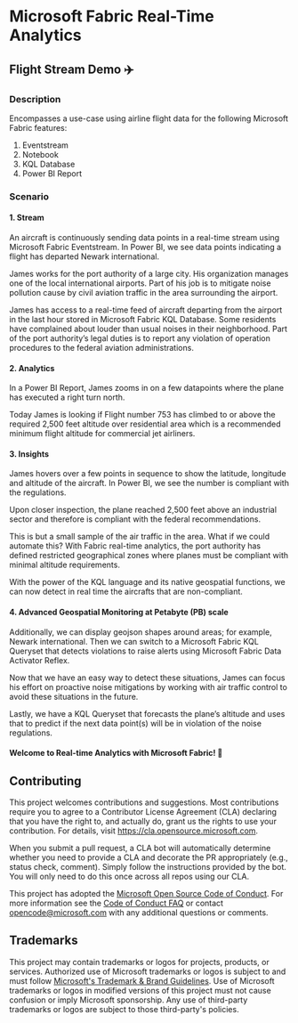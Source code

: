 # Microsoft Fabric Real-Time Analytics 

## Flight Stream Demo ✈️

### Description
Encompasses a use-case using airline flight data for the following Microsoft Fabric features: 
1. Eventstream 
2. Notebook
3. KQL Database
4. Power BI Report

### Scenario 

#### 1. Stream
An aircraft is continuously sending data points in a real-time stream using Microsoft Fabric Eventstream. In Power BI, we see data points indicating a flight has departed Newark international.

James works for the port authority of a large city. His organization manages one of the local international airports. Part of his job is to mitigate noise pollution cause by civil aviation traffic in the area surrounding the airport.

James has access to a real-time feed of aircraft departing from the airport in the last hour stored in Microsoft Fabric KQL Database. Some residents have complained about louder than usual noises in their neighborhood. Part of the port authority’s legal duties is to report any violation of operation procedures to the federal aviation administrations.

#### 2. Analytics

In a Power BI Report, James zooms in on a few datapoints where the plane has executed a right turn north.

Today James is looking if Flight number 753 has climbed to or above the required 2,500 feet altitude over residential area which is a recommended minimum flight altitude for commercial jet airliners.

#### 3. Insights

James hovers over a few points in sequence to show the latitude, longitude and altitude of the aircraft. In Power BI, we see the number is compliant with the regulations.

Upon closer inspection, the plane reached 2,500 feet above an industrial sector and therefore is compliant with the federal recommendations.

This is but a small sample of the air traffic in the area. What if we could automate this? With Fabric real-time analytics, the port authority has defined restricted geographical zones where planes must be compliant with minimal altitude requirements.

With the power of the KQL language and its native geospatial functions, we can now detect in real time the aircrafts that are non-compliant.

#### 4. Advanced Geospatial Monitoring at Petabyte (PB) scale

Additionally, we can display geojson shapes around areas; for example, Newark international. Then we can switch to a Microsoft Fabric KQL Queryset that detects violations to raise alerts using Microsoft Fabric Data Activator Reflex.

Now that we have an easy way to detect these situations, James can focus his effort on proactive noise mitigations by working with air traffic control to avoid these situations in the future.

Lastly, we have a KQL Queryset that forecasts the plane’s altitude and uses that to predict if the next data point(s) will be in violation of the noise regulations.

#### Welcome to Real-time Analytics with Microsoft Fabric! 💚

## Contributing

This project welcomes contributions and suggestions.  Most contributions require you to agree to a
Contributor License Agreement (CLA) declaring that you have the right to, and actually do, grant us
the rights to use your contribution. For details, visit https://cla.opensource.microsoft.com.

When you submit a pull request, a CLA bot will automatically determine whether you need to provide
a CLA and decorate the PR appropriately (e.g., status check, comment). Simply follow the instructions
provided by the bot. You will only need to do this once across all repos using our CLA.

This project has adopted the [Microsoft Open Source Code of Conduct](https://opensource.microsoft.com/codeofconduct/).
For more information see the [Code of Conduct FAQ](https://opensource.microsoft.com/codeofconduct/faq/) or
contact [opencode@microsoft.com](mailto:opencode@microsoft.com) with any additional questions or comments.

## Trademarks

This project may contain trademarks or logos for projects, products, or services. Authorized use of Microsoft 
trademarks or logos is subject to and must follow 
[Microsoft's Trademark & Brand Guidelines](https://www.microsoft.com/en-us/legal/intellectualproperty/trademarks/usage/general).
Use of Microsoft trademarks or logos in modified versions of this project must not cause confusion or imply Microsoft sponsorship.
Any use of third-party trademarks or logos are subject to those third-party's policies.
